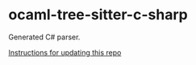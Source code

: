 # ocaml-tree-sitter-c-sharp

Generated C# parser.

[Instructions for updating this repo](https://github.com/returntocorp/ocaml-tree-sitter-languages/blob/main/doc/release.md)
